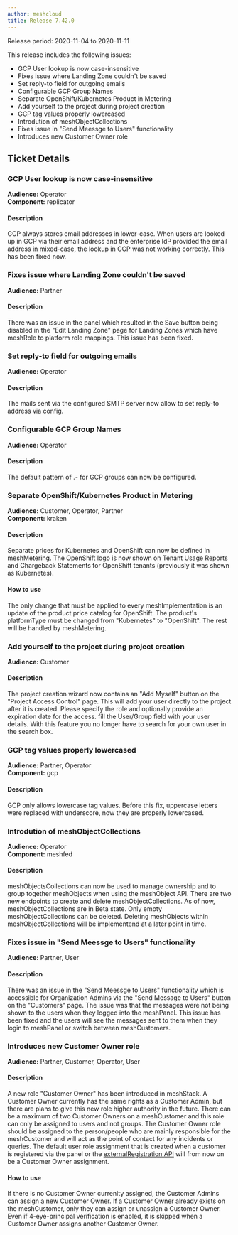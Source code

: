```yaml
---
author: meshcloud
title: Release 7.42.0
---
```


Release period: 2020-11-04 to 2020-11-11

This release includes the following issues:
* GCP User lookup is now case-insensitive
* Fixes issue where Landing Zone couldn't be saved
* Set reply-to field for outgoing emails
* Configurable GCP Group Names
* Separate OpenShift/Kubernetes Product in Metering
* Add yourself to the project during project creation
* GCP tag values properly lowercased
* Introdution of meshObjectCollections
* Fixes issue in "Send Meessge to Users" functionality
* Introduces new Customer Owner role
<!--truncate-->

## Ticket Details
### GCP User lookup is now case-insensitive
**Audience:** Operator<br>**Component:** replicator


#### Description
GCP always stores email addresses in lower-case. When users are looked up in GCP via their email address and the
enterprise IdP provided the email address in mixed-case, the lookup in GCP was not working correctly. This has
been fixed now.

### Fixes issue where Landing Zone couldn't be saved
**Audience:** Partner<br>

#### Description
There was an issue in the panel which resulted in the Save button being disabled in the "Edit Landing Zone" page
for Landing Zones which have meshRole to platform role mappings. This issue has been fixed.

### Set reply-to field for outgoing emails
**Audience:** Operator<br>

#### Description
The mails sent via the configured SMTP server now allow to set reply-to address via config.

### Configurable GCP Group Names
**Audience:** Operator<br>

#### Description
The default pattern of <customer>.<project>-<role> for GCP groups can now be configured.

### Separate OpenShift/Kubernetes Product in Metering
**Audience:** Customer, Operator, Partner<br>**Component:** kraken


#### Description
Separate prices for Kubernetes and OpenShift can now be defined in meshMetering. The OpenShift logo is now shown on
Tenant Usage Reports and Chargeback Statements for OpenShift tenants (previously it was shown as Kubernetes).

#### How to use
The only change that must be applied to every meshImplementation is an update of the product price catalog for OpenShift.
The product's platformType must be changed from "Kubernetes" to "OpenShift". The rest will be handled by meshMetering.

### Add yourself to the project during project creation
**Audience:** Customer<br>

#### Description
The project creation wizard now contains an "Add Myself" button on the "Project Access Control" page. This will add your user directly to the project after it is created. Please specify the role and optionally provide an expiration date for the access.
fill the User/Group field with your user details. With this feature you no longer have to search for your own user in the search box.

### GCP tag values properly lowercased
**Audience:** Partner, Operator<br>**Component:** gcp


#### Description
GCP only allows lowercase tag values. Before this fix, uppercase letters were replaced with underscore,
now they are properly lowercased.

### Introdution of meshObjectCollections
**Audience:** Operator<br>**Component:** meshfed


#### Description
meshObjectsCollections can now be used to manage ownership and to group together meshObjects when
using the meshObject API. There are two new endpoints to create and delete meshObjectCollections.
As of now, meshObjectCollections are in Beta state. Only empty meshObjectCollections can be deleted.
Deleting meshObjects within meshObjectCollections will be implementend at a later point in time.

### Fixes issue in "Send Meessge to Users" functionality
**Audience:** Partner, User<br>

#### Description
There was an issue in the "Send Meessge to Users" functionality which is accessible for Organization Admins via the
"Send Message to Users" button on the "Customers" page. The issue was that the messages were not being shown to
the users when they logged into the meshPanel. This issue has been fixed and  the users will see the messages sent
to them when they login to meshPanel or switch between meshCustomers.

### Introduces new Customer Owner role
**Audience:** Partner, Customer, Operator, User<br>

#### Description
A new role "Customer Owner" has been introduced in meshStack. A Customer Owner currently has the same
rights as a Customer Admin, but there are plans to give this new role higher authority in the future.
There can be a maximum of two Customer Owners on a meshCustomer and this role can only be assigned to users and not groups.
The Customer Owner role should be assigned to the person/people who are mainly responsible for the meshCustomer and will
act as the point of contact for any incidents or queries.
The default user role assignment that is created when a customer is registered via the panel or the
<a href="https://federation.dev.meshcloud.io/docs/index.html#resources-externalRegistration">externalRegistration API</a>
will from now on be a Customer Owner assignment.

#### How to use
If there is no Customer Owner currenlty assigned, the Customer Admins can assign a new Customer Owner. If a Customer Owner
already exists on the meshCustomer, only they can assign or unassign a Customer Owner. Even if 4-eye-principal verification
is enabled, it is skipped when a Customer Owner assigns another Customer Owner.

